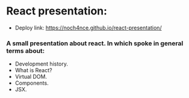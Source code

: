 # React presentation:
* Deploy link: https://noch4nce.github.io/react-presentation/ 

### A small presentation about react. In which spoke in general terms about:
* Development history.
* What is React?
* Virtual DOM.
* Components.
* JSX.